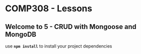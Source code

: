 # COMP308 - Lessons

## Welcome to 5 - CRUD with Mongoose and MongoDB


use **`npm install`** to install your project dependencies
